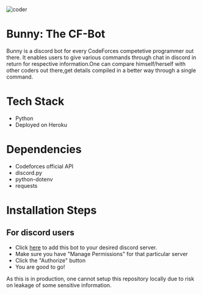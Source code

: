 ![coder](https://user-images.githubusercontent.com/60084414/109409957-d5a36580-79bc-11eb-9194-62a54e57110c.jpg)
# Bunny: The CF-Bot

Bunny is a discord bot for every CodeForces competetive programmer out there. It enables users to give various commands through chat in discord in return for respective information.One can compare himself/herself with other coders out there,get details compiled in a better way through a single command.

# Tech Stack

- Python
- Deployed on Heroku

# Dependencies

- Codeforces official API
- discord.py
- python-dotenv
- requests

# Installation Steps

## For discord users

 - Click [here](https://discord.com/api/oauth2/authorize?client_id=814922814875369534&permissions=0&scope=bot) to add this bot to your desired discord server.
 - Make sure you have "Manage Permissions" for that particular server
 - Click the "Authorize" button
 - You are good to go!

As this is in production, one cannot setup this repository locally due to risk on leakage of some sensitive information.
